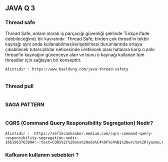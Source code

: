 ## JAVA Q 3
### Thread safe
Thread Safe, anlam olarak iş parçacığı güvenliği şeklinde Türkçe ifade edebileceğimiz bir kavramdır. 
Thread Safe; birden çok thread’in tekbir kaynağı aynı anda kullanabilmesi/erişebilmesi durumlarında 
ortaya çıkabilecek tutarsızlıklar neticesinde üretilecek olası hatalara karşı 
o anki thread’in kaynağını güvenceye alan ve bunu o kaynağı kullanan tüm threadler için sağlayan bir konsepttir.
```
Alıntıdır : https://www.baeldung.com/java-thread-safety


```
### Thread pull
```

```
### SAGA PATTERN
```

```
### CQRS (Command Query Responsibility Segregation) Nedir?

```
Alıntıdır :  https://sefikcankanber.medium.com/cqrs-command-query-responsibility-segregation-nedir-16b196376389#:~:text=CQRS%2C%20ana%20oda%C4%9F%C4%B1%20write%20(yazma,CQS%20ilkesi%20baz%20al%C4%B1narak%20kurulmu%C5%9Ftur.
```


### Kafkanın kullanım sebebleri ? 
```

```
